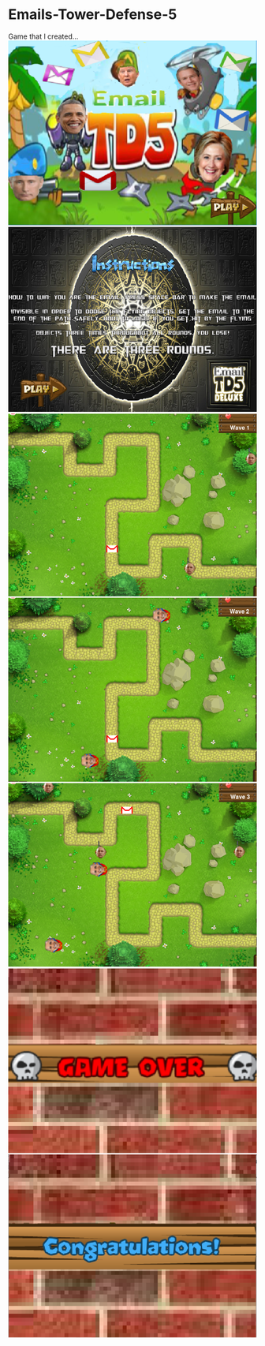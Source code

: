 # Emails-Tower-Defense-5
Game that I created...
<img src="https://github.com/NotMensun/Emails-Tower-Defense-5/blob/master/Ninja%20Mangos/__pycache__/title.PNG">
<img src="https://github.com/NotMensun/Emails-Tower-Defense-5/blob/master/Ninja%20Mangos/__pycache__/intro.PNG">
<img src="https://github.com/NotMensun/Emails-Tower-Defense-5/blob/master/Ninja%20Mangos/__pycache__/Snip%234.PNG">
<img src="https://github.com/NotMensun/Emails-Tower-Defense-5/blob/master/Ninja%20Mangos/__pycache__/Snip%235.PNG">
<img src="https://github.com/NotMensun/Emails-Tower-Defense-5/blob/master/Ninja%20Mangos/__pycache__/Snip%236.PNG">
<img src="https://github.com/NotMensun/Emails-Tower-Defense-5/blob/master/Ninja%20Mangos/__pycache__/Snip%237.PNG">
<img src="https://github.com/NotMensun/Emails-Tower-Defense-5/blob/master/Ninja%20Mangos/__pycache__/Snip%238.PNG">
